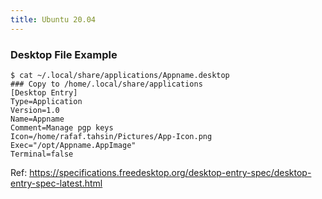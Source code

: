 ```yaml
---
title: Ubuntu 20.04
---
```


### Desktop File Example

```shell
$ cat ~/.local/share/applications/Appname.desktop 
### Copy to /home/.local/share/applications
[Desktop Entry]
Type=Application
Version=1.0
Name=Appname
Comment=Manage pgp keys
Icon=/home/rafaf.tahsin/Pictures/App-Icon.png
Exec="/opt/Appname.AppImage"
Terminal=false
```

Ref: https://specifications.freedesktop.org/desktop-entry-spec/desktop-entry-spec-latest.html

